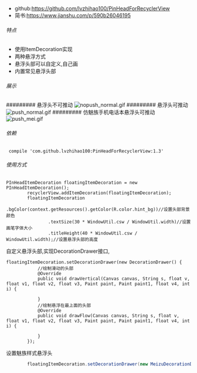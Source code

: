 + github:https://github.com/lvzhihao100/PinHeadForRecyclerView
+ 简书:https://www.jianshu.com/p/590b26046195
###### 特点
* 使用ItemDecoration实现
* 两种悬浮方式
* 悬浮头部可以自定义,自己画
* 内置常见悬浮头部
###### 展示
 ######### 悬浮头不可推动 
![nopush_normal.gif](http://upload-images.jianshu.io/upload_images/4179767-86631c1c23f0920c.gif?imageMogr2/auto-orient/strip%7CimageView2/2/w/1240)
 ######### 悬浮头可推动 
![push_normal.gif](http://upload-images.jianshu.io/upload_images/4179767-dfbcb19890ec3114.gif?imageMogr2/auto-orient/strip%7CimageView2/2/w/1240)
######### 仿魅族手机电话本悬浮头可推动 
![push_mei.gif](http://upload-images.jianshu.io/upload_images/4179767-5bf0d440d5992331.gif?imageMogr2/auto-orient/strip%7CimageView2/2/w/1240)

###### 依赖
```
 compile 'com.github.lvzhihao100:PinHeadForRecyclerView:1.3'
```
###### 使用方式
```
PInHeadItemDecoration floatingItemDecoration = new PInHeadItemDecoration();
        recyclerView.addItemDecoration(floatingItemDecoration);
        floatingItemDecoration
                .bgColor(context.getResources().getColor(R.color.hint_bg))//设置头部背景颜色
                .textSize(30 * WindowUtil.csw / WindowUtil.width)//设置画笔字体大小
                .titleHeight(40 * WindowUtil.csw / WindowUtil.width);//设置悬浮头部的高度
```
自定义悬浮头部,实现DecorationDrawer接口,
```
floatingItemDecoration.setDecorationDrawer(new DecorationDrawer() {
            //绘制滑动的头部
            @Override
            public void drawVertical(Canvas canvas, String s, float v, float v1, float v2, float v3, Paint paint, Paint paint1, float v4, int i) {

            }
            //绘制悬浮在最上面的头部
            @Override
            public void drawFlow(Canvas canvas, String s, float v, float v1, float v2, float v3, Paint paint, Paint paint1, float v4, int i) {

            }
        });
```
设置魅族样式悬浮头
```java
        floatingItemDecoration.setDecorationDrawer(new MeizuDecorationDrawer());
```
